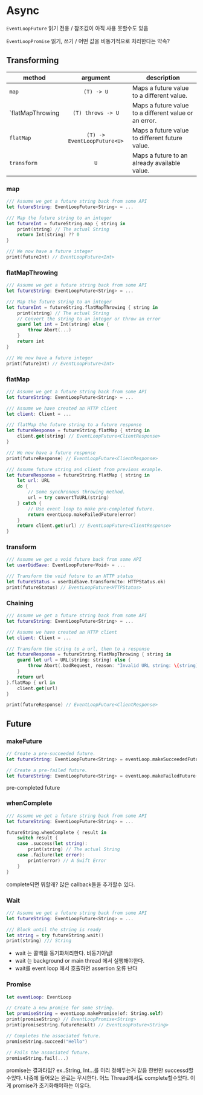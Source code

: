  # Async

`EventLoopFuture`  읽기 전용  / 참조값이 아직 사용 못할수도 있음

`EventLoopPromise` 읽기, 쓰기 / 어떤 값을 비동기적으로 처리한다는 약속? 

 ## Transforming 
 
method | argument | description
---|:---:|---
`map` | `(T) -> U` | Maps a future value to a different value.
`flatMapThrowing | `(T) throws -> U` | Maps a future value to a different value or an error.
`flatMap` | `(T) -> EventLoopFuture<U>` | Maps a future value to different future value.
`transform` | `U` | Maps a future to an already available value.



### map

```swift
/// Assume we get a future string back from some API
let futureString: EventLoopFuture<String> = ...

/// Map the future string to an integer
let futureInt = futureString.map { string in
    print(string) // The actual String
    return Int(string) ?? 0
}

/// We now have a future integer
print(futureInt) // EventLoopFuture<Int>
```


### flatMapThrowing

```swift
/// Assume we get a future string back from some API
let futureString: EventLoopFuture<String> = ...

/// Map the future string to an integer
let futureInt = futureString.flatMapThrowing { string in
    print(string) // The actual String
    // Convert the string to an integer or throw an error
    guard let int = Int(string) else {
        throw Abort(...)
    }
    return int
}

/// We now have a future integer
print(futureInt) // EventLoopFuture<Int>
```


### flatMap

```swift
/// Assume we get a future string back from some API
let futureString: EventLoopFuture<String> = ...

/// Assume we have created an HTTP client
let client: Client = ... 

/// flatMap the future string to a future response
let futureResponse = futureString.flatMap { string in
    client.get(string) // EventLoopFuture<ClientResponse>
}

/// We now have a future response
print(futureResponse) // EventLoopFuture<ClientResponse>
```

```swift
/// Assume future string and client from previous example.
let futureResponse = futureString.flatMap { string in
    let url: URL
    do {
        // Some synchronous throwing method.
        url = try convertToURL(string)
    } catch {
        // Use event loop to make pre-completed future.
        return eventLoop.makeFailedFuture(error)
    }
    return client.get(url) // EventLoopFuture<ClientResponse>
}
```


### transform

```swift
/// Assume we get a void future back from some API
let userDidSave: EventLoopFuture<Void> = ...

/// Transform the void future to an HTTP status
let futureStatus = userDidSave.transform(to: HTTPStatus.ok)
print(futureStatus) // EventLoopFuture<HTTPStatus>
```

### Chaining

```swift
/// Assume we get a future string back from some API
let futureString: EventLoopFuture<String> = ...

/// Assume we have created an HTTP client
let client: Client = ... 

/// Transform the string to a url, then to a response
let futureResponse = futureString.flatMapThrowing { string in
    guard let url = URL(string: string) else {
        throw Abort(.badRequest, reason: "Invalid URL string: \(string)")
    }
    return url
}.flatMap { url in
    client.get(url)
}

print(futureResponse) // EventLoopFuture<ClientResponse>
```


## Future


### makeFuture

```swift
// Create a pre-succeeded future.
let futureString: EventLoopFuture<String> = eventLoop.makeSucceededFuture("hello")

// Create a pre-failed future.
let futureString: EventLoopFuture<String> = eventLoop.makeFailedFuture(error)
```

pre-completed future


### whenComplete

```swift
/// Assume we get a future string back from some API
let futureString: EventLoopFuture<String> = ...

futureString.whenComplete { result in
    switch result {
    case .success(let string):
        print(string) // The actual String
    case .failure(let error):
        print(error) // A Swift Error
    }
}
```


complete되면 뭐할래? 
많은 callback들을 추가할수 있다. 


### Wait

```swift
/// Assume we get a future string back from some API
let futureString: EventLoopFuture<String> = ...

/// Block until the string is ready
let string = try futureString.wait()
print(string) /// String
```
* wait 는 콜백을 동기화처리한다. 비동기아님! 
* wait 는 background or main thread 에서 실행해야한다. 
* wait를 event loop 에서 호출하면 assertion 오류 난다


### Promise

```swift
let eventLoop: EventLoop 

// Create a new promise for some string.
let promiseString = eventLoop.makePromise(of: String.self)
print(promiseString) // EventLoopPromise<String>
print(promiseString.futureResult) // EventLoopFuture<String>

// Completes the associated future.
promiseString.succeed("Hello")

// Fails the associated future.
promiseString.fail(...)
```

promise는 결과타입? ex..String, Int...를 미리 정해두는거 같음
한번만 successd할수있다. 나중에 들어오는 완료는 무시한다.
어느 Thread에서도 complete할수있다. 이게 promise가 초기화해야하는 이유다. 


